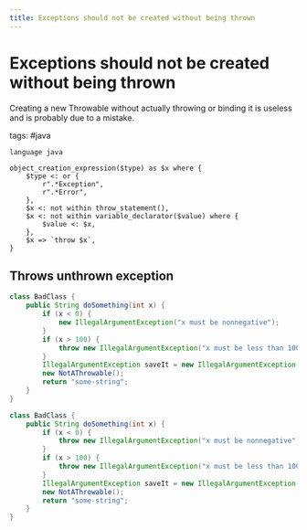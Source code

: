 ```yaml
---
title: Exceptions should not be created without being thrown
---
```


# Exceptions should not be created without being thrown

Creating a new Throwable without actually throwing or binding it is useless and is probably due to a mistake.

tags: #java

```grit
language java

object_creation_expression($type) as $x where {
    $type <: or {
        r".*Exception",
        r".*Error",
    },
    $x <: not within throw_statement(),
    $x <: not within variable_declarator($value) where {
        $value <: $x,
    },
    $x => `throw $x`,
}
```

## Throws unthrown exception

```java
class BadClass {
    public String doSomething(int x) {
        if (x < 0) {
            new IllegalArgumentException("x must be nonnegative");
        }
        if (x > 100) {
            throw new IllegalArgumentException("x must be less than 100");
        }
        IllegalArgumentException saveIt = new IllegalArgumentException("Don't correct this");
        new NotAThrowable();
        return "some-string";
    }
}
```

```java
class BadClass {
    public String doSomething(int x) {
        if (x < 0) {
            throw new IllegalArgumentException("x must be nonnegative");
        }
        if (x > 100) {
            throw new IllegalArgumentException("x must be less than 100");
        }
        IllegalArgumentException saveIt = new IllegalArgumentException("Don't correct this");
        new NotAThrowable();
        return "some-string";
    }
}
```
